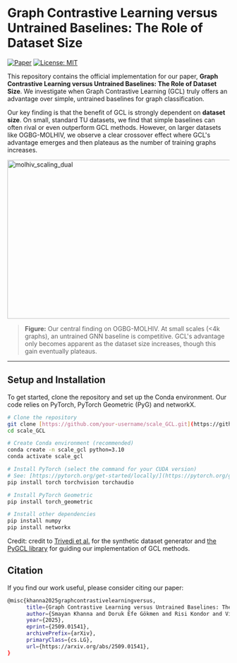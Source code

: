 # Graph Contrastive Learning versus Untrained Baselines: The Role of Dataset Size

[![Paper](https://img.shields.io/badge/arXiv-2509.01541-b31b1b.svg)](https://arxiv.org/abs/2509.01541)
[![License: MIT](https://img.shields.io/badge/License-MIT-yellow.svg)](https://opensource.org/licenses/MIT)

This repository contains the official implementation for our paper, **Graph Contrastive Learning versus Untrained Baselines: The Role of Dataset Size**. We investigate when Graph Contrastive Learning (GCL) truly offers an advantage over simple, untrained baselines for graph classification.

Our key finding is that the benefit of GCL is strongly dependent on **dataset size**. On small, standard TU datasets, we find that simple baselines can often rival or even outperform GCL methods. However, on larger datasets like OGBG-MOLHIV, we observe a clear crossover effect where GCL's advantage emerges and then plateaus as the number of training graphs increases.

<img width="700" height="360" alt="molhiv_scaling_dual" src="https://github.com/user-attachments/assets/4dc6882c-4ebd-42b7-a374-a5fc8cda92cf" />

> **Figure:** Our central finding on OGBG-MOLHIV. At small scales (<4k graphs), an untrained GNN baseline is competitive. GCL's advantage only becomes apparent as the dataset size increases, though this gain eventually plateaus.

---
## Setup and Installation

To get started, clone the repository and set up the Conda environment. Our code relies on PyTorch, PyTorch Geometric (PyG) and networkX.

```bash
# Clone the repository
git clone [https://github.com/your-username/scale_GCL.git](https://github.com/your-username/scale_GCL.git)
cd scale_GCL

# Create Conda environment (recommended)
conda create -n scale_gcl python=3.10
conda activate scale_gcl

# Install PyTorch (select the command for your CUDA version)
# See: [https://pytorch.org/get-started/locally/](https://pytorch.org/get-started/locally/)
pip install torch torchvision torchaudio

# Install PyTorch Geometric
pip install torch_geometric

# Install other dependencies
pip install numpy
pip install networkx
```
Credit: credit to [Trivedi et al.](https://github.com/pujacomputes/datapropsgraphSSL) for the synthetic dataset generator and [the PyGCL library](https://github.com/PyGCL/PyGCL) for guiding our implementation of GCL methods.

## Citation

If you find our work useful, please consider citing our paper:

```bash
@misc{khanna2025graphcontrastivelearningversus,
      title={Graph Contrastive Learning versus Untrained Baselines: The Role of Dataset Size}, 
      author={Smayan Khanna and Doruk Efe Gökmen and Risi Kondor and Vincenzo Vitelli},
      year={2025},
      eprint={2509.01541},
      archivePrefix={arXiv},
      primaryClass={cs.LG},
      url={https://arxiv.org/abs/2509.01541}, 
}
